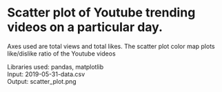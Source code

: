 # Scatter plot of Youtube trending videos on a particular day.

Axes used are total views and total likes. The scatter plot color map plots
like/dislike ratio of the Youtube videos<br />


Libraries used: pandas, matplotlib<br />
Input: 2019-05-31-data.csv<br />
Output: scatter_plot.png<br />
